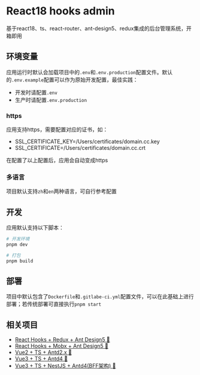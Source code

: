 # React18 hooks admin

基于react18、ts、react-router、ant-design5、redux集成的后台管理系统，开箱即用


## 环境变量
应用运行时默认会加载项目中的`.env`和`.env.production`配置文件。默认的`.env.example`配置可以作为原始开发配置，最佳实践：

- 开发时请配置`.env`
- 生产时请配置`.env.production`


### https
应用支持https，需要配置对应的证书，如：

- SSL_CERTIFICATE_KEY=/Users/certificates/domain.cc.key
- SSL_CERTIFICATE=/Users/certificates/domain.cc.crt

在配置了以上配置后，应用会自动变成https


### 多语言
项目默认支持`zh`和`en`两种语言，可自行参考配置


## 开发
应用默认支持以下脚本：
```sh
# 开发环境
pnpm dev

# 打包
pnpm build
```


## 部署
项目中默认包含了`Dockerfile`和`.gitlabe-ci.yml`配置文件，可以在此基础上进行部署；若传统部署可直接执行`pnpm start`


## 相关项目

- [React Hooks + Redux + Ant Design5 🔗](https://github.com/ihengshuai/react-hooks-admin/tree/template_redux)
- [React Hooks + Mobx + Ant Design5 🔗](https://github.com/ihengshuai/react-hooks-admin/tree/template_mobx)
- [Vue2 + TS + Antd2.x 🔗](https://vue2-admin.usword.cn)
- [Vue3 + TS + Antd4 🔗](https://vue3-admin.usword.cn)
- [Vue3 + TS + NestJS + Antd4(BFF架构) 🔗](https://github.com/ihengshuai/vue3-admin-skeleton/tree/template_nest)